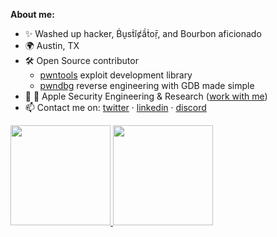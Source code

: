 **About me:**

- ✨ Washed up hacker, Ḃṵsṫĭȼầṫoṝ, and Bourbon aficionado
- 🌍 Austin, TX
- 🛠 Open Source contributor
  - [pwntools](https://pwntools.com) exploit development library
  - [pwndbg](https://pwndbg.com) reverse engineering with GDB made simple
- 💼  Apple Security Engineering & Research ([work with me](https://jobs.apple.com/en-us/search?search=security%20engineering%20architecture&sort=relevance&location=united-states-USA))
- 📫 Contact me on: [twitter](https://twitter.com/ebeip90) · [linkedin](https://www.linkedin.com/in/zachriggle/) · [discord](https://discordapp.com/users/701202796137152523/)

<a href="https://github.com/zachriggle">
  <img height="160em" src="https://github-readme-stats.vercel.app/api?username=zachriggle&show_icons=true&count_private=true">
  <img height="160em" src="https://github-readme-stats.vercel.app/api/top-langs/?username=zachriggle&layout=compact">
</a>

<!--
Hey, thanks for actually checking out the README.

Hit me up at one of the links above, or email me at [github username]@gmail.com
-->
